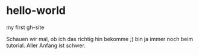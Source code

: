 # hello-world
my first gh-site



Schauen wir mal, ob ich das richtig hin bekomme ;) 
bin ja immer noch beim tutorial. Aller Anfang ist schwer.

